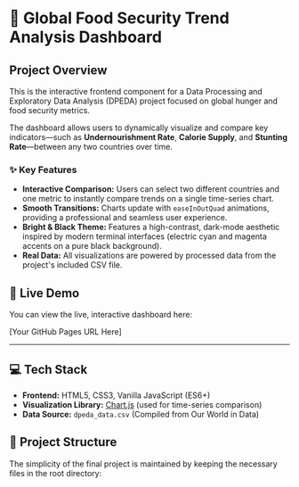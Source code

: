 # 🌾 Global Food Security Trend Analysis Dashboard

## Project Overview

This is the interactive frontend component for a Data Processing and Exploratory Data Analysis (DPEDA) project focused on global hunger and food security metrics.

The dashboard allows users to dynamically visualize and compare key indicators—such as **Undernourishment Rate**, **Calorie Supply**, and **Stunting Rate**—between any two countries over time.

### ✨ Key Features

* **Interactive Comparison:** Users can select two different countries and one metric to instantly compare trends on a single time-series chart.
* **Smooth Transitions:** Charts update with `easeInOutQuad` animations, providing a professional and seamless user experience.
* **Bright & Black Theme:** Features a high-contrast, dark-mode aesthetic inspired by modern terminal interfaces (electric cyan and magenta accents on a pure black background).
* **Real Data:** All visualizations are powered by processed data from the project's included CSV file.

## 🚀 Live Demo

You can view the live, interactive dashboard here:

[Your GitHub Pages URL Here]

---

## 💻 Tech Stack

* **Frontend:** HTML5, CSS3, Vanilla JavaScript (ES6+)
* **Visualization Library:** [Chart.js](https://www.chartjs.org/) (used for time-series comparison)
* **Data Source:** `dpeda_data.csv` (Compiled from Our World in Data)

## 📁 Project Structure

The simplicity of the final project is maintained by keeping the necessary files in the root directory:
